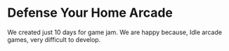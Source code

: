 # Defense Your Home Arcade
 
We created just 10 days for game jam. We are happy because, Idle arcade games, very difficult to develop.

